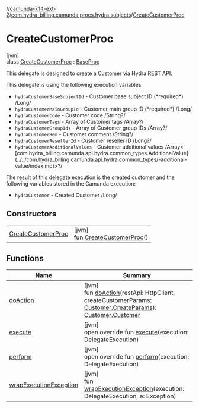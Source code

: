 //[camunda-7.14-ext-2](../../../index.md)/[com.hydra_billing.camunda.procs.hydra.subjects](../index.md)/[CreateCustomerProc](index.md)

# CreateCustomerProc

[jvm]\
class [CreateCustomerProc](index.md) : [BaseProc](../../com.hydra_billing.camunda.procs/-base-proc/index.md)

This delegate is designed to create a Customer via Hydra REST API.

This delegate is using the following execution variables:

<ul><li><code>hydraCustomerBaseSubjectId</code> - Customer base subject ID (*required*) /Long/</li><li><code>hydraCustomerMainGroupId</code> - Customer main group ID (*required*) /Long/</li><li><code>hydraCustomerCode</code> - Customer code /String?/</li><li><code>hydraCustomerTags</code> - Array of Customer tags /Array<String>?/</li><li><code>hydraCustomerGroupIds</code> - Array of Customer group IDs /Array<Long>?/</li><li><code>hydraCustomerRem</code> - Customer comment /String?/</li><li><code>hydraCustomerResellerId</code> - Customer reseller ID /Long?/</li><li><code>hydraCustomerAdditionalValues</code> - Customer additional values /Array< [com.hydra_billing.camunda.api.hydra.common_types.AdditionalValue](../../com.hydra_billing.camunda.api.hydra.common_types/-additional-value/index.md)>?/</li></ul>

The result of this delegate execution is the created customer and the following variables stored in the Camunda execution:

<ul><li><code>hydraCustomer</code> - Created Customer /Long/</li></ul>

## Constructors

| | |
|---|---|
| [CreateCustomerProc](-create-customer-proc.md) | [jvm]<br>fun [CreateCustomerProc](-create-customer-proc.md)() |

## Functions

| Name | Summary |
|---|---|
| [doAction](do-action.md) | [jvm]<br>fun [doAction](do-action.md)(restApi: HttpClient, createCustomerParams: [Customer.CreateParams](../../com.hydra_billing.camunda.api.hydra.rest.v2.subjects.customers/-customer/-create-params/index.md)): [Customer.Customer](../../com.hydra_billing.camunda.api.hydra.rest.v2.subjects.customers/-customer/-customer/index.md) |
| [execute](../../com.hydra_billing.camunda.procs/-base-proc/execute.md) | [jvm]<br>open override fun [execute](../../com.hydra_billing.camunda.procs/-base-proc/execute.md)(execution: DelegateExecution) |
| [perform](perform.md) | [jvm]<br>open override fun [perform](perform.md)(execution: DelegateExecution) |
| [wrapExecutionException](../../com.hydra_billing.camunda.procs/-base-proc/wrap-execution-exception.md) | [jvm]<br>fun [wrapExecutionException](../../com.hydra_billing.camunda.procs/-base-proc/wrap-execution-exception.md)(execution: DelegateExecution, e: Exception) |
